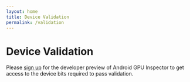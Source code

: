 ```yaml
---
layout: home
title: Device Validation
permalink: /validation
---
```


# Device Validation

Please <a href="https://services.google.com/fb/forms/androidgpuinspectordeveloperpreview/">sign up</a>
for the developer preview of Android GPU Inspector to get access to the device bits required to pass
validation.

